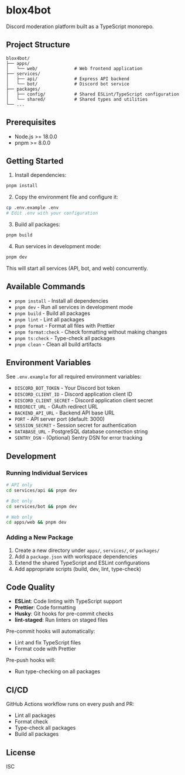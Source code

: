 # blox4bot

Discord moderation platform built as a TypeScript monorepo.

## Project Structure

```
blox4bot/
├── apps/
│   └── web/              # Web frontend application
├── services/
│   ├── api/              # Express API backend
│   └── bot/              # Discord bot service
├── packages/
│   ├── config/           # Shared ESLint/TypeScript configuration
│   └── shared/           # Shared types and utilities
└── ...
```

## Prerequisites

- Node.js >= 18.0.0
- pnpm >= 8.0.0

## Getting Started

1. Install dependencies:

```bash
pnpm install
```

2. Copy the environment file and configure it:

```bash
cp .env.example .env
# Edit .env with your configuration
```

3. Build all packages:

```bash
pnpm build
```

4. Run services in development mode:

```bash
pnpm dev
```

This will start all services (API, bot, and web) concurrently.

## Available Commands

- `pnpm install` - Install all dependencies
- `pnpm dev` - Run all services in development mode
- `pnpm build` - Build all packages
- `pnpm lint` - Lint all packages
- `pnpm format` - Format all files with Prettier
- `pnpm format:check` - Check formatting without making changes
- `pnpm ts:check` - Type-check all packages
- `pnpm clean` - Clean all build artifacts

## Environment Variables

See `.env.example` for all required environment variables:

- `DISCORD_BOT_TOKEN` - Your Discord bot token
- `DISCORD_CLIENT_ID` - Discord application client ID
- `DISCORD_CLIENT_SECRET` - Discord application client secret
- `REDIRECT_URL` - OAuth redirect URL
- `BACKEND_API_URL` - Backend API base URL
- `PORT` - API server port (default: 3000)
- `SESSION_SECRET` - Session secret for authentication
- `DATABASE_URL` - PostgreSQL database connection string
- `SENTRY_DSN` - (Optional) Sentry DSN for error tracking

## Development

### Running Individual Services

```bash
# API only
cd services/api && pnpm dev

# Bot only
cd services/bot && pnpm dev

# Web only
cd apps/web && pnpm dev
```

### Adding a New Package

1. Create a new directory under `apps/`, `services/`, or `packages/`
2. Add a `package.json` with workspace dependencies
3. Extend the shared TypeScript and ESLint configurations
4. Add appropriate scripts (build, dev, lint, type-check)

## Code Quality

- **ESLint**: Code linting with TypeScript support
- **Prettier**: Code formatting
- **Husky**: Git hooks for pre-commit checks
- **lint-staged**: Run linters on staged files

Pre-commit hooks will automatically:

- Lint and fix TypeScript files
- Format code with Prettier

Pre-push hooks will:

- Run type-checking on all packages

## CI/CD

GitHub Actions workflow runs on every push and PR:

- Lint all packages
- Format check
- Type-check all packages
- Build all packages

## License

ISC
